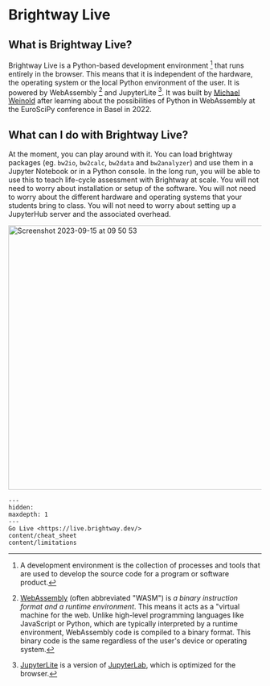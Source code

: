 # Brightway Live

## What is Brightway Live?

Brightway Live is a Python-based development environment [^1] that runs entirely in the browser. This means that it is independent of the hardware, the operating system or the local Python environment of the user. It is powered by WebAssembly [^2] and JupyterLite [^3]. It was built by [Michael Weinold](https://github.com/michaelweinold) after learning about the possibilities of Python in WebAssembly at the EuroSciPy conference in Basel in 2022.

## What can I do with Brightway Live?

At the moment, you can play around with it. You can load brightway packages (eg. `bw2io`, `bw2calc`, `bw2data` and `bw2analyzer`) and use them in a Jupyter Notebook or in a Python console. In the long run, you will be able to use this to teach life-cycle assessment with Brightway at scale. You will not need to worry about installation or setup of the software. You will not need to worry about the different hardware and operating systems that your students bring to class. You will not need to worry about setting up a JupyterHub server and the associated overhead.

<img width="525" alt="Screenshot 2023-09-15 at 09 50 53" src="https://github.com/brightway-lca/brightway-hub/assets/23102087/f2fa252b-bc73-4577-9f63-77e2526fc8cd">

[^1]: A development environment is the collection of processes and tools that are used to develop the source code for a program or software product.
[^2]: [WebAssembly](https://en.wikipedia.org/wiki/WebAssembly) (often abbreviated "WASM") is _a binary instruction format and a runtime environment_. This means it acts as a "virtual machine for the web. Unlike high-level programming languages like JavaScript or Python, which are typically interpreted by a runtime environment, WebAssembly code is compiled to a binary format. This binary code is the same regardless of the user's device or operating system.
[^3]: [JupyterLite](https://jupyterlite.readthedocs.io) is a version of [JupyterLab](https://jupyter.org), which is optimized for the browser.

```{toctree}
---
hidden:
maxdepth: 1
---
Go Live <https://live.brightway.dev/>
content/cheat_sheet
content/limitations
```

